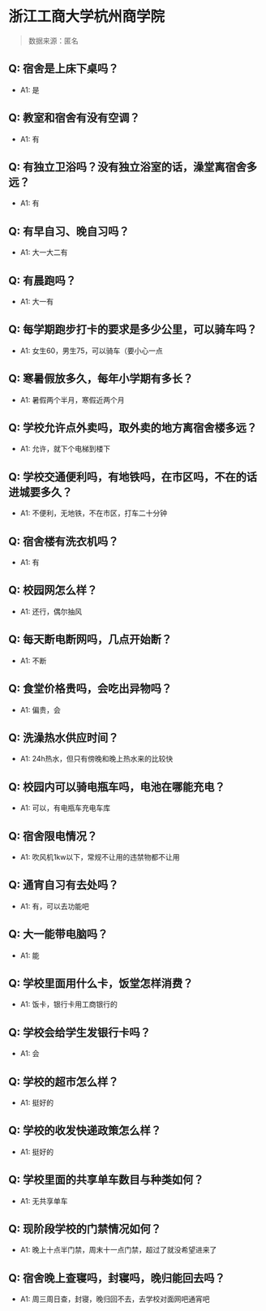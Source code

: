 # 浙江工商大学杭州商学院

> 数据来源：匿名

## Q: 宿舍是上床下桌吗？

- A1: 是

## Q: 教室和宿舍有没有空调？

- A1: 有

## Q: 有独立卫浴吗？没有独立浴室的话，澡堂离宿舍多远？

- A1: 有

## Q: 有早自习、晚自习吗？

- A1: 大一大二有

## Q: 有晨跑吗？

- A1: 大一有

## Q: 每学期跑步打卡的要求是多少公里，可以骑车吗？

- A1: 女生60，男生75，可以骑车（要小心一点

## Q: 寒暑假放多久，每年小学期有多长？

- A1: 暑假两个半月，寒假近两个月

## Q: 学校允许点外卖吗，取外卖的地方离宿舍楼多远？

- A1: 允许，就下个电梯到楼下

## Q: 学校交通便利吗，有地铁吗，在市区吗，不在的话进城要多久？

- A1: 不便利，无地铁，不在市区，打车二十分钟

## Q: 宿舍楼有洗衣机吗？

- A1: 有

## Q: 校园网怎么样？

- A1: 还行，偶尔抽风

## Q: 每天断电断网吗，几点开始断？

- A1: 不断

## Q: 食堂价格贵吗，会吃出异物吗？

- A1: 偏贵，会

## Q: 洗澡热水供应时间？

- A1: 24h热水，但只有傍晚和晚上热水来的比较快

## Q: 校园内可以骑电瓶车吗，电池在哪能充电？

- A1: 可以，有电瓶车充电车库

## Q: 宿舍限电情况？

- A1: 吹风机1kw以下，常规不让用的违禁物都不让用

## Q: 通宵自习有去处吗？

- A1: 有，可以去功能吧

## Q: 大一能带电脑吗？

- A1: 能

## Q: 学校里面用什么卡，饭堂怎样消费？

- A1: 饭卡，银行卡用工商银行的

## Q: 学校会给学生发银行卡吗？

- A1: 会

## Q: 学校的超市怎么样？

- A1: 挺好的

## Q: 学校的收发快递政策怎么样？

- A1: 挺好的

## Q: 学校里面的共享单车数目与种类如何？

- A1: 无共享单车

## Q: 现阶段学校的门禁情况如何？

- A1: 晚上十点半门禁，周末十一点门禁，超过了就没希望进来了

## Q: 宿舍晚上查寝吗，封寝吗，晚归能回去吗？

- A1: 周三周日查，封寝，晚归回不去，去学校对面网吧通宵吧

